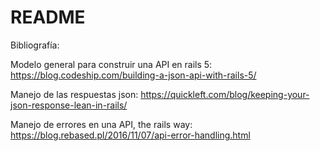 # README

Bibliografía:

Modelo general para construir una API en rails 5: https://blog.codeship.com/building-a-json-api-with-rails-5/

Manejo de las respuestas json: https://quickleft.com/blog/keeping-your-json-response-lean-in-rails/

Manejo de errores en una API, the rails way: https://blog.rebased.pl/2016/11/07/api-error-handling.html

